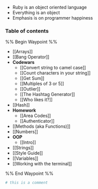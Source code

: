 - Ruby is an object oriented language
- Everything is an object
- Emphasis is on programmer happiness

### Table of contents
%% Begin Waypoint %%
- [[Arrays]]
- [[Bang Operator]]
- **Codewars**
	- [[Convert string to camel case]]
	- [[Count characters in your string]]
	- [[Get Sum]]
	- [[Multiples of 3 or 5]]
	- [[Outlier]]
	- [[The Hashtag Generator]]
	- [[Who likes it?]]
- [[Hash]]
- **Homework**
	- [[Area Codes]]
	- [[Authenticator]]
- [[Methods (aka Functions)]]
- [[Numbers]]
- **OOP**
	- [[Intro]]
- [[Strings]]
- [[Style Guide]]
- [[Variables]]
- [[Working with the terminal]]

%% End Waypoint %%

```ruby
# this is a comment
```
